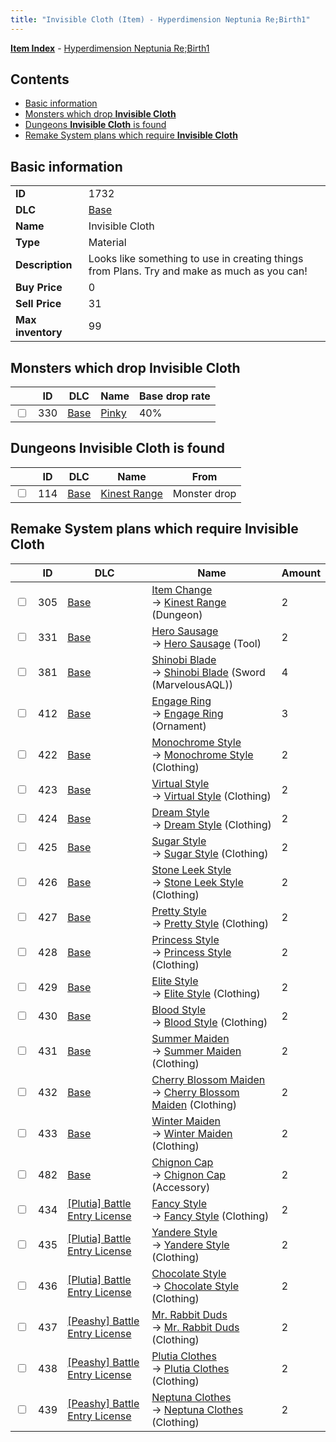 ```yaml
---
title: "Invisible Cloth (Item) - Hyperdimension Neptunia Re;Birth1"
---
```


[**Item Index**](/neptunia/rb1/item/index.html) - [Hyperdimension Neptunia Re;Birth1](/neptunia/rb1)

## Contents

- [Basic information](#basic-information)
- [Monsters which drop **Invisible Cloth**](#monsters-which-drop-invisible-cloth)
- [Dungeons **Invisible Cloth** is found](#dungeons-invisible-cloth-is-found)
- [Remake System plans which require **Invisible Cloth**](#remake-system-plans-which-require-invisible-cloth)

## Basic information

|   |   |
| -- | -- |
| **ID** | 1732 |
| **DLC** | [Base](/neptunia/rb1/dlc/1-base.html) |
| **Name** | Invisible Cloth |
| **Type** | Material |
| **Description** | Looks like something to use in creating things from Plans. Try and make as much as you can! |
| **Buy Price** | 0 |
| **Sell Price** | 31 |
| **Max inventory** | 99 |

## Monsters which drop **Invisible Cloth**

|    | ID | DLC | Name | Base drop rate |
| -- | -- | --- | ---- | -------------- |
| <input type="checkbox" id="rb1-monster-1-330" class="trackbox" /> | 330 | [Base](/neptunia/rb1/dlc/1-base.html) | [Pinky](/neptunia/rb1/monster/1-330-pinky.html) | 40% |

## Dungeons **Invisible Cloth** is found

|    | ID | DLC | Name | From |
| -- | -- | --- | ---- | ---- |
| <input type="checkbox" id="rb1-dungeon-1-114" class="trackbox" /> | 114 | [Base](/neptunia/rb1/dlc/1-base.html) | [Kinest Range](/neptunia/rb1/dungeon/1-114-kinest-range.html) | Monster drop |

## Remake System plans which require **Invisible Cloth**

|    | ID | DLC | Name | Amount |
| -- | -- | --- | ---- | ------ |
| <input type="checkbox" id="rb1-remake-1-305" class="trackbox" /> | 305 | [Base](/neptunia/rb1/dlc/1-base.html) | [Item Change](/neptunia/rb1/remake/1-305-item-change.html)<br />→ [Kinest Range](/neptunia/rb1/dungeon/1-114-kinest-range.html) (Dungeon) | 2 |
| <input type="checkbox" id="rb1-remake-1-331" class="trackbox" /> | 331 | [Base](/neptunia/rb1/dlc/1-base.html) | [Hero Sausage](/neptunia/rb1/remake/1-331-hero-sausage.html)<br />→ [Hero Sausage](/neptunia/rb1/item/1-19-hero-sausage.html) (Tool) | 2 |
| <input type="checkbox" id="rb1-remake-1-381" class="trackbox" /> | 381 | [Base](/neptunia/rb1/dlc/1-base.html) | [Shinobi Blade](/neptunia/rb1/remake/1-381-shinobi-blade.html)<br />→ [Shinobi Blade](/neptunia/rb1/item/1-2411-shinobi-blade.html) (Sword (MarvelousAQL)) | 4 |
| <input type="checkbox" id="rb1-remake-1-412" class="trackbox" /> | 412 | [Base](/neptunia/rb1/dlc/1-base.html) | [Engage Ring](/neptunia/rb1/remake/1-412-engage-ring.html)<br />→ [Engage Ring](/neptunia/rb1/item/1-2738-engage-ring.html) (Ornament) | 3 |
| <input type="checkbox" id="rb1-remake-1-422" class="trackbox" /> | 422 | [Base](/neptunia/rb1/dlc/1-base.html) | [Monochrome Style](/neptunia/rb1/remake/1-422-monochrome-style.html)<br />→ [Monochrome Style](/neptunia/rb1/item/1-2807-monochrome-style.html) (Clothing) | 2 |
| <input type="checkbox" id="rb1-remake-1-423" class="trackbox" /> | 423 | [Base](/neptunia/rb1/dlc/1-base.html) | [Virtual Style](/neptunia/rb1/remake/1-423-virtual-style.html)<br />→ [Virtual Style](/neptunia/rb1/item/1-2808-virtual-style.html) (Clothing) | 2 |
| <input type="checkbox" id="rb1-remake-1-424" class="trackbox" /> | 424 | [Base](/neptunia/rb1/dlc/1-base.html) | [Dream Style](/neptunia/rb1/remake/1-424-dream-style.html)<br />→ [Dream Style](/neptunia/rb1/item/1-2809-dream-style.html) (Clothing) | 2 |
| <input type="checkbox" id="rb1-remake-1-425" class="trackbox" /> | 425 | [Base](/neptunia/rb1/dlc/1-base.html) | [Sugar Style](/neptunia/rb1/remake/1-425-sugar-style.html)<br />→ [Sugar Style](/neptunia/rb1/item/1-2831-sugar-style.html) (Clothing) | 2 |
| <input type="checkbox" id="rb1-remake-1-426" class="trackbox" /> | 426 | [Base](/neptunia/rb1/dlc/1-base.html) | [Stone Leek Style](/neptunia/rb1/remake/1-426-stone-leek-style.html)<br />→ [Stone Leek Style](/neptunia/rb1/item/1-2832-stone-leek-style.html) (Clothing) | 2 |
| <input type="checkbox" id="rb1-remake-1-427" class="trackbox" /> | 427 | [Base](/neptunia/rb1/dlc/1-base.html) | [Pretty Style](/neptunia/rb1/remake/1-427-pretty-style.html)<br />→ [Pretty Style](/neptunia/rb1/item/1-2833-pretty-style.html) (Clothing) | 2 |
| <input type="checkbox" id="rb1-remake-1-428" class="trackbox" /> | 428 | [Base](/neptunia/rb1/dlc/1-base.html) | [Princess Style](/neptunia/rb1/remake/1-428-princess-style.html)<br />→ [Princess Style](/neptunia/rb1/item/1-2860-princess-style.html) (Clothing) | 2 |
| <input type="checkbox" id="rb1-remake-1-429" class="trackbox" /> | 429 | [Base](/neptunia/rb1/dlc/1-base.html) | [Elite Style](/neptunia/rb1/remake/1-429-elite-style.html)<br />→ [Elite Style](/neptunia/rb1/item/1-2861-elite-style.html) (Clothing) | 2 |
| <input type="checkbox" id="rb1-remake-1-430" class="trackbox" /> | 430 | [Base](/neptunia/rb1/dlc/1-base.html) | [Blood Style](/neptunia/rb1/remake/1-430-blood-style.html)<br />→ [Blood Style](/neptunia/rb1/item/1-2862-blood-style.html) (Clothing) | 2 |
| <input type="checkbox" id="rb1-remake-1-431" class="trackbox" /> | 431 | [Base](/neptunia/rb1/dlc/1-base.html) | [Summer Maiden](/neptunia/rb1/remake/1-431-summer-maiden.html)<br />→ [Summer Maiden](/neptunia/rb1/item/1-2846-summer-maiden.html) (Clothing) | 2 |
| <input type="checkbox" id="rb1-remake-1-432" class="trackbox" /> | 432 | [Base](/neptunia/rb1/dlc/1-base.html) | [Cherry Blossom Maiden](/neptunia/rb1/remake/1-432-cherry-blossom-maiden.html)<br />→ [Cherry Blossom Maiden](/neptunia/rb1/item/1-2847-cherry-blossom-maiden.html) (Clothing) | 2 |
| <input type="checkbox" id="rb1-remake-1-433" class="trackbox" /> | 433 | [Base](/neptunia/rb1/dlc/1-base.html) | [Winter Maiden](/neptunia/rb1/remake/1-433-winter-maiden.html)<br />→ [Winter Maiden](/neptunia/rb1/item/1-2848-winter-maiden.html) (Clothing) | 2 |
| <input type="checkbox" id="rb1-remake-1-482" class="trackbox" /> | 482 | [Base](/neptunia/rb1/dlc/1-base.html) | [Chignon Cap](/neptunia/rb1/remake/1-482-chignon-cap.html)<br />→ [Chignon Cap](/neptunia/rb1/item/1-3020-chignon-cap.html) (Accessory) | 2 |
| <input type="checkbox" id="rb1-remake-7-434" class="trackbox" /> | 434 | [[Plutia] Battle Entry License](/neptunia/rb1/dlc/7-plutia.html) | [Fancy Style](/neptunia/rb1/remake/7-434-fancy-style.html)<br />→ [Fancy Style](/neptunia/rb1/item/7-2819-fancy-style.html) (Clothing) | 2 |
| <input type="checkbox" id="rb1-remake-7-435" class="trackbox" /> | 435 | [[Plutia] Battle Entry License](/neptunia/rb1/dlc/7-plutia.html) | [Yandere Style](/neptunia/rb1/remake/7-435-yandere-style.html)<br />→ [Yandere Style](/neptunia/rb1/item/7-2820-yandere-style.html) (Clothing) | 2 |
| <input type="checkbox" id="rb1-remake-7-436" class="trackbox" /> | 436 | [[Plutia] Battle Entry License](/neptunia/rb1/dlc/7-plutia.html) | [Chocolate Style](/neptunia/rb1/remake/7-436-chocolate-style.html)<br />→ [Chocolate Style](/neptunia/rb1/item/7-2821-chocolate-style.html) (Clothing) | 2 |
| <input type="checkbox" id="rb1-remake-8-437" class="trackbox" /> | 437 | [[Peashy] Battle Entry License](/neptunia/rb1/dlc/8-peashy.html) | [Mr. Rabbit Duds](/neptunia/rb1/remake/8-437-mr-rabbit-duds.html)<br />→ [Mr. Rabbit Duds](/neptunia/rb1/item/8-2878-mr-rabbit-duds.html) (Clothing) | 2 |
| <input type="checkbox" id="rb1-remake-8-438" class="trackbox" /> | 438 | [[Peashy] Battle Entry License](/neptunia/rb1/dlc/8-peashy.html) | [Plutia Clothes](/neptunia/rb1/remake/8-438-plutia-clothes.html)<br />→ [Plutia Clothes](/neptunia/rb1/item/8-2879-plutia-clothes.html) (Clothing) | 2 |
| <input type="checkbox" id="rb1-remake-8-439" class="trackbox" /> | 439 | [[Peashy] Battle Entry License](/neptunia/rb1/dlc/8-peashy.html) | [Neptuna Clothes](/neptunia/rb1/remake/8-439-neptuna-clothes.html)<br />→ [Neptuna Clothes](/neptunia/rb1/item/8-2880-neptuna-clothes.html) (Clothing) | 2 |